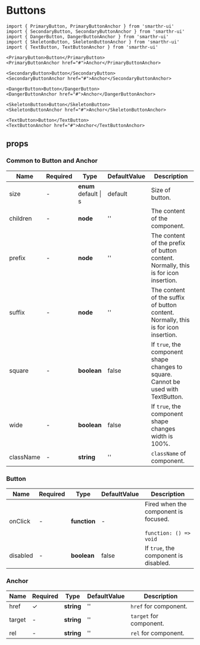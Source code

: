 # Buttons

```tsx
import { PrimaryButton, PrimaryButtonAnchor } from 'smarthr-ui'
import { SecondaryButton, SecondaryButtonAnchor } from 'smarthr-ui'
import { DangerButton, DangerButtonAnchor } from 'smarthr-ui'
import { SkeletonButton, SkeletonButtonAnchor } from 'smarthr-ui'
import { TextButton, TextButtonAnchor } from 'smarthr-ui'

<PrimaryButton>Button</PrimaryButton>
<PrimaryButtonAnchor href="#">Anchor</PrimaryButtonAnchor>

<SecondaryButton>Button</SecondaryButton>
<SecondaryButtonAnchor href="#">Anchor</SecondaryButtonAnchor>

<DangerButton>Button</DangerButton>
<DangerButtonAnchor href="#">Anchor</DangerButtonAnchor>

<SkeletonButton>Button</SkeletonButton>
<SkeletonButtonAnchor href="#">Anchor</SkeletonButtonAnchor>

<TextButton>Button</TextButton>
<TextButtonAnchor href="#">Anchor</TextButtonAnchor>
```

## props

### Common to Button and Anchor

| Name      | Required | Type                           | DefaultValue | Description                                                                           |
| --------- | -------- | ------------------------------ | ------------ | ------------------------------------------------------------------------------------- |
| size      | -        | **enum** <br> default &#124; s | default      | Size of button.                                                                       |
| children  | -        | **node**                       | ''           | The content of the component.                                                         |
| prefix    | -        | **node**                       | ''           | The content of the prefix of button content.<br>Normally, this is for icon insertion. |
| suffix    | -        | **node**                       | ''           | The content of the suffix of button content.<br>Normally, this is for icon insertion. |
| square    | -        | **boolean**                    | false        | If `true`, the component shape changes to square. Cannot be used with TextButton.     |
| wide      | -        | **boolean**                    | false        | If `true`, the component shape changes width is 100%.                                 |
| className | -        | **string**                     | ''           | `className` of component.                                                             |

### Button

| Name     | Required | Type         | DefaultValue | Description                                                         |
| -------- | -------- | ------------ | ------------ | ------------------------------------------------------------------- |
| onClick  | -        | **function** | -            | Fired when the component is focused. <br><br>`function: () => void` |
| disabled | -        | **boolean**  | false        | If `true`, the component is disabled.                               |

### Anchor

| Name   | Required | Type       | DefaultValue | Description             |
| ------ | -------- | ---------- | ------------ | ----------------------- |
| href   | ✓        | **string** | ''           | `href` for component.   |
| target | -        | **string** | ''           | `target` for component. |
| rel    | -        | **string** | ''           | `rel` for component.    |
